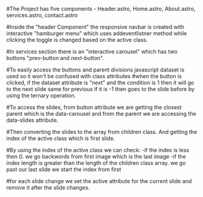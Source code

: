 #The Project has five components - Header.astro, Home.astro, About.astro, services.astro, contact.astro

#Inside the "header Component" the responsive navbar is created with interactive "hamburger menu" which uses 
addeventlistner method while clicking the toggle is changed based on the active class.

#In services section there is an "interactive carousel" which has two buttons "prev-button and next-button". 

#To easily access the buttons and parent divisions javascript dataset is used so it won't be confused with class attributes
#when the button is clicked, if the dataset attribute is "next" and the condition is 1 then it will go to the next slide same for previous if it is -1 then goes to the slide before by using the ternary operation.

#To access the slides, from button attribute we are getting the closest parent which is the data-carousel and from the parent we are accessing the data-slides attribute.

#Then converting the slides to the array from children class. And getting the index of the active class which is first slide.

#By using the index of the active class we can check:
  -if the index is less then 0. we go backwords from first image which is the last image
  -if the index length is greater than the length of the children class array. we go past our last slide we start the index from first
  
#for each slide change we set the active attribute for the current slide and remove it after the slide changes. 